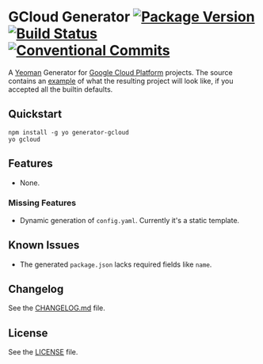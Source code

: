 # GCloud Generator [![Package Version](https://img.shields.io/npm/v/generator-gcloud.svg)](https://www.npmjs.com/package/generator-gcloud) [![Build Status](https://travis-ci.org/growit-io/generator-gcloud.svg?branch=master)](https://travis-ci.org/growit-io/generator-gcloud) [![Conventional Commits](https://img.shields.io/badge/Conventional%20Commits-1.0.0-yellow.svg)](https://conventionalcommits.org)

A [Yeoman] Generator for [Google Cloud Platform] projects. The source contains an [example] of what the resulting project will look like, if you accepted all the builtin defaults.

## Quickstart

    npm install -g yo generator-gcloud
    yo gcloud

## Features
- None.

### Missing Features
- Dynamic generation of `config.yaml`. Currently it's a static template.

## Known Issues
- The generated `package.json` lacks required fields like `name`.

## Changelog
See the [CHANGELOG.md](CHANGELOG.md) file.

## License
See the [LICENSE](LICENSE) file.

[example]: example

[Google Cloud Platform]: https://cloud.google.com
[Yeoman]: http://yeoman.io

